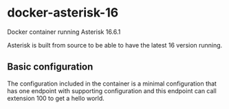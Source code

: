 # docker-asterisk-16

Docker container running Asterisk 16.6.1

Asterisk is built from source to be able to have the latest 16 version
running.

## Basic configuration

The configuration included in the container is a minimal configuration that
has one endpoint with supporting configuration and this endpoint can call
extension 100 to get a hello world.
